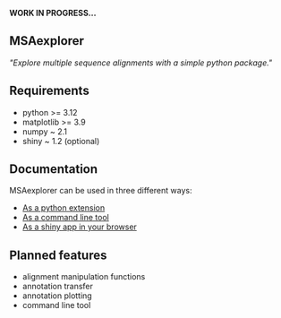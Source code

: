 **WORK IN PROGRESS...** 

## MSAexplorer

_"Explore multiple sequence alignments with a simple python package."_ 


## Requirements

- python >= 3.12
- matplotlib >= 3.9
- numpy ~ 2.1
- shiny ~ 1.2 (optional)

## Documentation

MSAexplorer can be used in three different ways:

* [As a python extension](docs/python-package.md)
* [As a command line tool](docs/standalone.md)
* [As a shiny app in your browser](docs/shiny-app.md)

## Planned features

- alignment manipulation functions
- annotation transfer
- annotation plotting
- command line tool